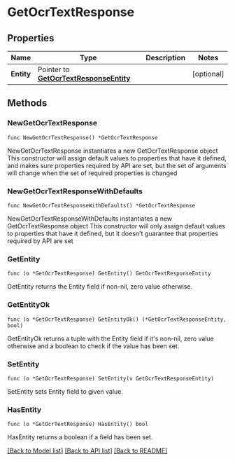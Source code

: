 # GetOcrTextResponse

## Properties

Name | Type | Description | Notes
------------ | ------------- | ------------- | -------------
**Entity** | Pointer to [**GetOcrTextResponseEntity**](GetOcrTextResponseEntity.md) |  | [optional] 

## Methods

### NewGetOcrTextResponse

`func NewGetOcrTextResponse() *GetOcrTextResponse`

NewGetOcrTextResponse instantiates a new GetOcrTextResponse object
This constructor will assign default values to properties that have it defined,
and makes sure properties required by API are set, but the set of arguments
will change when the set of required properties is changed

### NewGetOcrTextResponseWithDefaults

`func NewGetOcrTextResponseWithDefaults() *GetOcrTextResponse`

NewGetOcrTextResponseWithDefaults instantiates a new GetOcrTextResponse object
This constructor will only assign default values to properties that have it defined,
but it doesn't guarantee that properties required by API are set

### GetEntity

`func (o *GetOcrTextResponse) GetEntity() GetOcrTextResponseEntity`

GetEntity returns the Entity field if non-nil, zero value otherwise.

### GetEntityOk

`func (o *GetOcrTextResponse) GetEntityOk() (*GetOcrTextResponseEntity, bool)`

GetEntityOk returns a tuple with the Entity field if it's non-nil, zero value otherwise
and a boolean to check if the value has been set.

### SetEntity

`func (o *GetOcrTextResponse) SetEntity(v GetOcrTextResponseEntity)`

SetEntity sets Entity field to given value.

### HasEntity

`func (o *GetOcrTextResponse) HasEntity() bool`

HasEntity returns a boolean if a field has been set.


[[Back to Model list]](../README.md#documentation-for-models) [[Back to API list]](../README.md#documentation-for-api-endpoints) [[Back to README]](../README.md)


